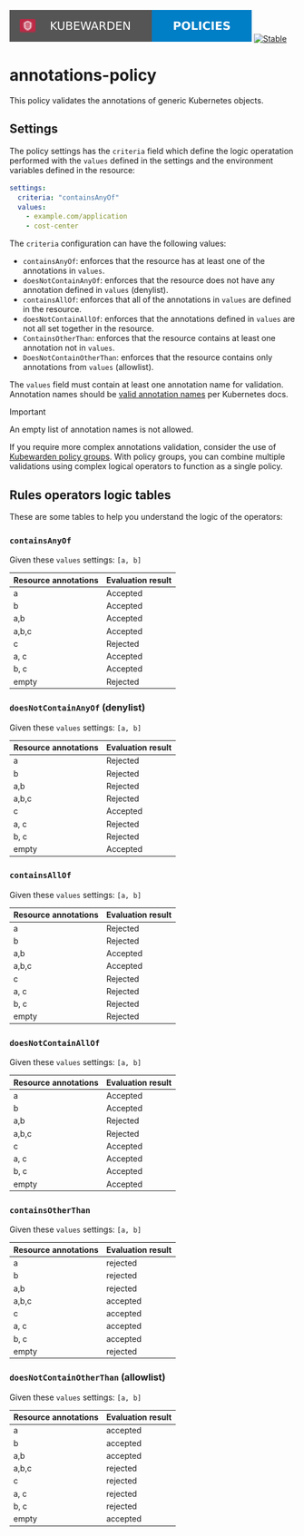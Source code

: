 [![Kubewarden Policy Repository](https://github.com/kubewarden/community/blob/main/badges/kubewarden-policies.svg)](https://github.com/kubewarden/community/blob/main/REPOSITORIES.md#policy-scope)
[![Stable](https://img.shields.io/badge/status-stable-brightgreen?style=for-the-badge)](https://github.com/kubewarden/community/blob/main/REPOSITORIES.md#stable)

# annotations-policy

This policy validates the annotations of generic Kubernetes objects.

## Settings

The policy settings has the `criteria` field which define the logic operatation
performed with the `values` defined in the settings and the environment variables
defined in the resource:

```yaml
settings:
  criteria: "containsAnyOf"
  values:
    - example.com/application
    - cost-center
```

The `criteria` configuration can have the following values:

- `containsAnyOf`: enforces that the resource has at least one of the
  annotations in `values`.
- `doesNotContainAnyOf`: enforces that the resource does not have any annotation
  defined in `values` (denylist).
- `containsAllOf`: enforces that all of the annotations in `values` are defined in
  the resource.
- `doesNotContainAllOf`: enforces that the annotations defined in `values` are
  not all set together in the resource.
- `ContainsOtherThan`: enforces that the resource contains at least one annotation not in `values`.
- `DoesNotContainOtherThan`: enforces that the resource contains only
  annotations from `values` (allowlist).

The `values` field must contain at least one annotation name for
validation. Annotation names should be [valid annotation
names](https://kubernetes.io/docs/concepts/overview/working-with-objects/annotations/#syntax-and-character-set)
per Kubernetes docs.

> [!IMPORTANT]  
> An empty list of annotation names is not allowed.

If you require more complex annotations validation, consider the use
of [Kubewarden policy groups](https://docs.kubewarden.io/howtos/policy-groups).
With policy groups, you can combine multiple validations using complex logical
operators to function as a single policy.

## Rules operators logic tables

These are some tables to help you understand the logic of the operators:

### `containsAnyOf`

Given these `values` settings: `[a, b]`

| Resource annotations | Evaluation result |
| -------------------- | ----------------- |
| a                    | Accepted          |
| b                    | Accepted          |
| a,b                  | Accepted          |
| a,b,c                | Accepted          |
| c                    | Rejected          |
| a, c                 | Accepted          |
| b, c                 | Accepted          |
| empty                | Rejected          |

### `doesNotContainAnyOf` (denylist)

Given these `values` settings: `[a, b]`

| Resource annotations | Evaluation result |
| -------------------- | ----------------- |
| a                    | Rejected          |
| b                    | Rejected          |
| a,b                  | Rejected          |
| a,b,c                | Rejected          |
| c                    | Accepted          |
| a, c                 | Rejected          |
| b, c                 | Rejected          |
| empty                | Accepted          |

### `containsAllOf`

Given these `values` settings: `[a, b]`

| Resource annotations | Evaluation result |
| -------------------- | ----------------- |
| a                    | Rejected          |
| b                    | Rejected          |
| a,b                  | Accepted          |
| a,b,c                | Accepted          |
| c                    | Rejected          |
| a, c                 | Rejected          |
| b, c                 | Rejected          |
| empty                | Rejected          |

### `doesNotContainAllOf`

Given these `values` settings: `[a, b]`

| Resource annotations | Evaluation result |
| -------------------- | ----------------- |
| a                    | Accepted          |
| b                    | Accepted          |
| a,b                  | Rejected          |
| a,b,c                | Rejected          |
| c                    | Accepted          |
| a, c                 | Accepted          |
| b, c                 | Accepted          |
| empty                | Accepted          |

### `containsOtherThan`

Given these `values` settings: `[a, b]`

| Resource annotations | Evaluation result |
| -------------------- | ----------------- |
| a                    | rejected          |
| b                    | rejected          |
| a,b                  | rejected          |
| a,b,c                | accepted          |
| c                    | accepted          |
| a, c                 | accepted          |
| b, c                 | accepted          |
| empty                | rejected          |

### `doesNotContainOtherThan` (allowlist)

Given these `values` settings: `[a, b]`

| Resource annotations | Evaluation result |
| -------------------- | ----------------- |
| a                    | accepted          |
| b                    | accepted          |
| a,b                  | accepted          |
| a,b,c                | rejected          |
| c                    | rejected          |
| a, c                 | rejected          |
| b, c                 | rejected          |
| empty                | accepted          |
